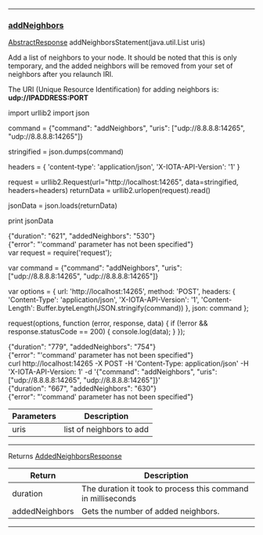 
---
### [addNeighbors](https://github.com/iotaledger/iri/blob/dev/src/main/java/com/iota/iri/service/API.java#L1147)
 [AbstractResponse](/javadoc/com/iota/iri/service/dto/abstractresponse/) addNeighborsStatement(java.util.List uris)

Add a list of neighbors to your node. 
 It should be noted that this is only temporary, and the added neighbors will be removed from your set of neighbors after you relaunch IRI.

 The URI (Unique Resource Identification) for adding neighbors is:
 **udp://IPADDRESS:PORT**

<Tabs> 

<Tab language="Python">

<Section type="request">
import urllib2
import json

command = {"command": "addNeighbors", "uris": ["udp://8.8.8.8:14265", "udp://8.8.8.8:14265"]}

stringified = json.dumps(command)

headers = {
    'content-type': 'application/json',
    'X-IOTA-API-Version': '1'
}

request = urllib2.Request(url="http://localhost:14265", data=stringified, headers=headers)
returnData = urllib2.urlopen(request).read()

jsonData = json.loads(returnData)

print jsonData
</Section>

<Section type="response">
{"duration": "621", "addedNeighbors": "530"}
</Section>

<Section type="error">
{"error": "'command' parameter has not been specified"}
</Section>

<Tab language="NodeJS">

<Section type="request">
var request = require('request');

var command = {"command": "addNeighbors", "uris": ["udp://8.8.8.8:14265", "udp://8.8.8.8:14265"]}

var options = {
  url: 'http://localhost:14265',
  method: 'POST',
  headers: {
    'Content-Type': 'application/json',
		'X-IOTA-API-Version': '1',
    'Content-Length': Buffer.byteLength(JSON.stringify(command))
  },
  json: command
};

request(options, function (error, response, data) {
  if (!error && response.statusCode == 200) {
    console.log(data);
  }
});
</Section>

<Section type="response">
{"duration": "779", "addedNeighbors": "754"}
</Section>

<Section type="error">
{"error": "'command' parameter has not been specified"}
</Section>

<Tab language="cURL">

<Section type="request">
curl http://localhost:14265 
-X POST 
-H 'Content-Type: application/json' 
-H 'X-IOTA-API-Version: 1' 
-d '{"command": "addNeighbors", "uris": ["udp://8.8.8.8:14265", "udp://8.8.8.8:14265"]}'
</Section>

<Section type="response">
{"duration": "667", "addedNeighbors": "630"}
</Section>

<Section type="error">
{"error": "'command' parameter has not been specified"}
</Section>
</Tabs<



***
	
|Parameters | Description |
|--|--|
| uris | list of neighbors to add |

***

Returns [AddedNeighborsResponse](/javadoc/com/iota/iri/service/dto/addedneighborsresponse/)

|Return | Description |
|--|--|
| duration | The duration it took to process this command in milliseconds |
| addedNeighbors | Gets the number of added neighbors. |
***